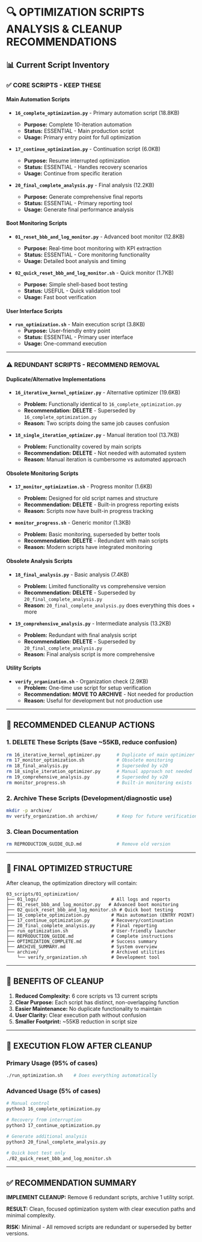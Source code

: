 # 🔍 OPTIMIZATION SCRIPTS ANALYSIS & CLEANUP RECOMMENDATIONS

## 📊 Current Script Inventory

### ✅ **CORE SCRIPTS - KEEP THESE**

#### Main Automation Scripts

- **`16_complete_optimization.py`** - Primary automation script (18.8KB)
  - **Purpose:** Complete 10-iteration automation
  - **Status:** ESSENTIAL - Main production script
  - **Usage:** Primary entry point for full optimization

- **`17_continue_optimization.py`** - Continuation script (6.0KB)  
  - **Purpose:** Resume interrupted optimization
  - **Status:** ESSENTIAL - Handles recovery scenarios
  - **Usage:** Continue from specific iteration

- **`20_final_complete_analysis.py`** - Final analysis (12.2KB)
  - **Purpose:** Generate comprehensive final reports
  - **Status:** ESSENTIAL - Primary reporting tool
  - **Usage:** Generate final performance analysis

#### Boot Monitoring Scripts

- **`01_reset_bbb_and_log_monitor.py`** - Advanced boot monitor (12.8KB)
  - **Purpose:** Real-time boot monitoring with KPI extraction
  - **Status:** ESSENTIAL - Core monitoring functionality
  - **Usage:** Detailed boot analysis and timing

- **`02_quick_reset_bbb_and_log_monitor.sh`** - Quick monitor (1.7KB)
  - **Purpose:** Simple shell-based boot testing
  - **Status:** USEFUL - Quick validation tool
  - **Usage:** Fast boot verification

#### User Interface Scripts

- **`run_optimization.sh`** - Main execution script (3.8KB)
  - **Purpose:** User-friendly entry point
  - **Status:** ESSENTIAL - Primary user interface
  - **Usage:** One-command execution

---

### ⚠️ **REDUNDANT SCRIPTS - RECOMMEND REMOVAL**

#### Duplicate/Alternative Implementations

- **`16_iterative_kernel_optimizer.py`** - Alternative optimizer (19.6KB)
  - **Problem:** Functionally identical to `16_complete_optimization.py`
  - **Recommendation:** **DELETE** - Superseded by `16_complete_optimization.py`
  - **Reason:** Two scripts doing the same job causes confusion

- **`18_single_iteration_optimizer.py`** - Manual iteration tool (13.7KB)
  - **Problem:** Functionality covered by main scripts
  - **Recommendation:** **DELETE** - Not needed with automated system
  - **Reason:** Manual iteration is cumbersome vs automated approach

#### Obsolete Monitoring Scripts

- **`17_monitor_optimization.sh`** - Progress monitor (1.6KB)
  - **Problem:** Designed for old script names and structure
  - **Recommendation:** **DELETE** - Built-in progress reporting exists
  - **Reason:** Scripts now have built-in progress tracking

- **`monitor_progress.sh`** - Generic monitor (1.3KB)
  - **Problem:** Basic monitoring, superseded by better tools
  - **Recommendation:** **DELETE** - Redundant with main scripts
  - **Reason:** Modern scripts have integrated monitoring

#### Obsolete Analysis Scripts

- **`18_final_analysis.py`** - Basic analysis (7.4KB)
  - **Problem:** Limited functionality vs comprehensive version
  - **Recommendation:** **DELETE** - Superseded by `20_final_complete_analysis.py`
  - **Reason:** `20_final_complete_analysis.py` does everything this does + more

- **`19_comprehensive_analysis.py`** - Intermediate analysis (13.2KB)
  - **Problem:** Redundant with final analysis script
  - **Recommendation:** **DELETE** - Superseded by `20_final_complete_analysis.py`
  - **Reason:** Final analysis script is more comprehensive

#### Utility Scripts

- **`verify_organization.sh`** - Organization check (2.9KB)
  - **Problem:** One-time use script for setup verification
  - **Recommendation:** **MOVE TO ARCHIVE** - Not needed for production
  - **Reason:** Useful for development but not production use

---

## 🎯 **RECOMMENDED CLEANUP ACTIONS**

### 1. **DELETE These Scripts** (Save ~55KB, reduce confusion)

```bash
rm 16_iterative_kernel_optimizer.py      # Duplicate of main optimizer
rm 17_monitor_optimization.sh            # Obsolete monitoring
rm 18_final_analysis.py                  # Superseded by v20
rm 18_single_iteration_optimizer.py      # Manual approach not needed
rm 19_comprehensive_analysis.py          # Superseded by v20
rm monitor_progress.sh                   # Built-in monitoring exists
```

### 2. **Archive These Scripts** (Development/diagnostic use)

```bash
mkdir -p archive/
mv verify_organization.sh archive/       # Keep for future verification
```

### 3. **Clean Documentation**

```bash
rm REPRODUCTION_GUIDE_OLD.md             # Remove old version
```

---

## 📁 **FINAL OPTIMIZED STRUCTURE**

After cleanup, the optimization directory will contain:

```text
03_scripts/01_optimization/
├── 01_logs/                           # All logs and reports
├── 01_reset_bbb_and_log_monitor.py   # Advanced boot monitoring
├── 02_quick_reset_bbb_and_log_monitor.sh # Quick boot testing  
├── 16_complete_optimization.py        # Main automation (ENTRY POINT)
├── 17_continue_optimization.py        # Recovery/continuation
├── 20_final_complete_analysis.py      # Final reporting
├── run_optimization.sh                # User-friendly launcher
├── REPRODUCTION_GUIDE.md              # Complete instructions
├── OPTIMIZATION_COMPLETE.md           # Success summary
├── ARCHIVE_SUMMARY.md                 # System overview
└── archive/                           # Archived utilities
    └── verify_organization.sh         # Development tool
```

---

## 🚀 **BENEFITS OF CLEANUP**

1. **Reduced Complexity:** 6 core scripts vs 13 current scripts
2. **Clear Purpose:** Each script has distinct, non-overlapping function
3. **Easier Maintenance:** No duplicate functionality to maintain
4. **User Clarity:** Clear execution path without confusion
5. **Smaller Footprint:** ~55KB reduction in script size

---

## 🔧 **EXECUTION FLOW AFTER CLEANUP**

### Primary Usage (95% of cases)

```bash
./run_optimization.sh    # Does everything automatically
```

### Advanced Usage (5% of cases)

```bash
# Manual control
python3 16_complete_optimization.py

# Recovery from interruption  
python3 17_continue_optimization.py

# Generate additional analysis
python3 20_final_complete_analysis.py

# Quick boot test only
./02_quick_reset_bbb_and_log_monitor.sh
```

---

## ✅ **RECOMMENDATION SUMMARY**

**IMPLEMENT CLEANUP:** Remove 6 redundant scripts, archive 1 utility script.

**RESULT:** Clean, focused optimization system with clear execution paths and minimal complexity.

**RISK:** Minimal - All removed scripts are redundant or superseded by better versions.
